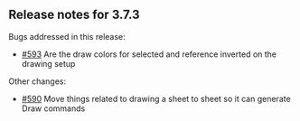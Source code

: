 ## Release notes for 3.7.3

Bugs addressed in this release:

* [#593](../../issues/593) Are the draw colors for selected and reference inverted on the drawing setup

Other changes:

* [#590](../../issues/590) Move things related to drawing a sheet to sheet so it can generate Draw commands


